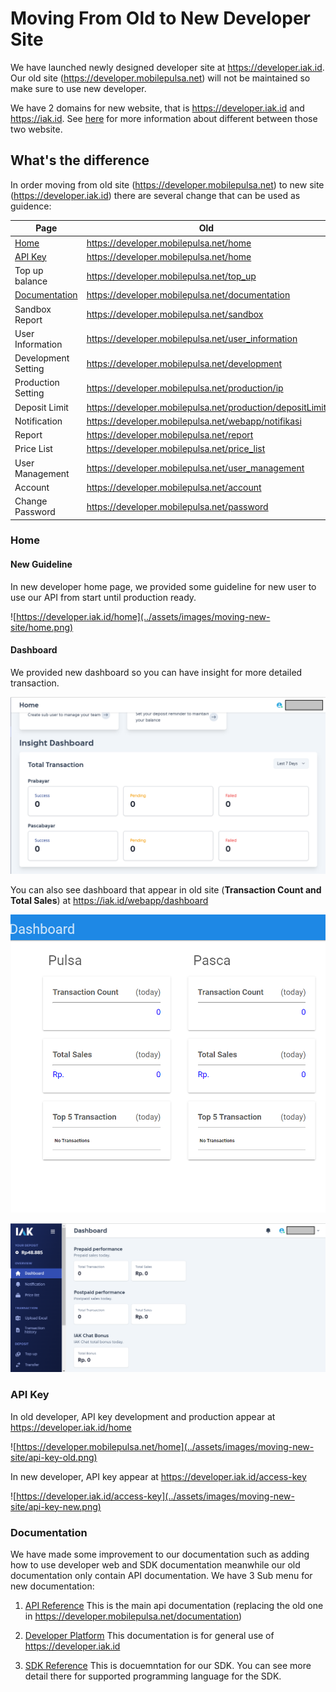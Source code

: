 # Moving From Old to New Developer Site 

We have launched newly designed developer site at https://developer.iak.id.
Our old site (https://developer.mobilepulsa.net) will not be maintained so make sure to use new developer.

We have 2 domains for new website, that is https://developer.iak.id and https://iak.id.
See [here](./getting-started.md) for more information about different between those two website.

## What's the difference

In order moving from old site (https://developer.mobilepulsa.net) to new site (https://developer.iak.id) there are several change that can be used as guidence:

Page | Old | New
---------|----------|---------
 [Home](#home) | https://developer.mobilepulsa.net/home | https://developer.iak.id/home
 [API Key](#api-key) | https://developer.mobilepulsa.net/home | https://developer.iak.id/access-key
 Top up balance | https://developer.mobilepulsa.net/top_up | https://iak.id/webapp/top-up
 [Documentation](#documentation) | https://developer.mobilepulsa.net/documentation | https://api.iak.id
 Sandbox Report | https://developer.mobilepulsa.net/sandbox | https://developer.iak.id/sandbox-report
 User Information | https://developer.mobilepulsa.net/user_information | https://iak.id/webapp/setting/production
 Development Setting | https://developer.mobilepulsa.net/development | https://developer.iak.id/dev-setting
 Production Setting | https://developer.mobilepulsa.net/production/ip | https://developer.iak.id/prod-setting
 Deposit Limit | https://developer.mobilepulsa.net/production/depositLimit | https://iak.id/webapp/reminders
 Notification | https://developer.mobilepulsa.net/webapp/notifikasi | https://iak.id/webapp/notification
 Report | https://developer.mobilepulsa.net/report | https://iak.id/webapp/report/prepaid
 Price List | https://developer.mobilepulsa.net/price_list | https://iak.id/webapp/price-list/pulsa
 User Management | https://developer.mobilepulsa.net/user_management | https://iak.id/webapp/setting/sub-user
 Account | https://developer.mobilepulsa.net/account | https://iak.id/webapp/setting/profile
 Change Password | https://developer.mobilepulsa.net/password | https://iak.id/webapp/setting/change-password

### Home

#### New Guideline
In new developer home page, we provided some guideline for new user to use our API from start until production ready.

![https://developer.iak.id/home](../assets/images/moving-new-site/home.png)
 
#### Dashboard
We provided new dashboard so you can have insight for more detailed transaction.

![New Dashboard](../assets/images/moving-new-site/dashboard-new.png)

You can also see dashboard that appear in old site (**Transaction Count and Total Sales**) at https://iak.id/webapp/dashboard

![Old Dashboard](../assets/images/moving-new-site/dashboard-old.png)

![IAK id Dashboard](../assets/images/moving-new-site/iak-id-dashboard.png)

### API Key
In old developer, API key development and production appear at https://developer.iak.id/home

![https://developer.mobilepulsa.net/home](../assets/images/moving-new-site/api-key-old.png)

In new developer, API key appear at https://developer.iak.id/access-key

![https://developer.iak.id/access-key](../assets/images/moving-new-site/api-key-new.png)

### Documentation
We have made some improvement to our documentation such as adding how to use developer web and SDK documentation meanwhile our old documentation only contain API documentation. We have 3 Sub menu for new documentation:
 
 1. [API Reference](https://api.iak.id/docs/reference)
This is the main api documentation (replacing the old one in https://developer.mobilepulsa.net/documentation)

 2. [Developer Platform](https://api.iak.id/docs/platform)
 This documentation is for general use of https://developer.iak.id

 3. [SDK Reference](https://api.iak.id/docs/sdk)
 This is docuemntation for our SDK. You can see more detail there for supported programming language for the SDK.
